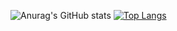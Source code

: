 ![Anurag's GitHub stats](https://github-readme-stats.vercel.app/api?username=Arkokhan21&theme=dark&show_icons=true)
[![Top Langs](https://github-readme-stats.vercel.app/api/top-langs/?username=Arkokhan21)](https://github.com/anuraghazra/github-readme-stats)
